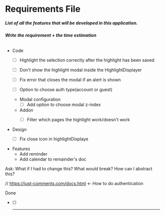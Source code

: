 # Requirements File

##### List of all the features that will be developed in this application.

###### **Write the requirement + the time estimation**


* Code
    * [ ] Highlight the selection correctly after the highlight has been saved
    * [ ] Don't show the highlight modal inside the HighlightDisplayer
    * [ ] Fix error that closes the modal if an alert is shown
    
    * [ ] Option to choose auth type(account or guest)
    
    * Modal configuration
        * [ ] Add option to choose modal z-index
    
    * Addon
        * [ ] Filter which pages the highlight work/doesn't work


* Design
    * [ ] Fix close icon in highlightDisplaye


* Features
    * Add reminder
    * Add calendar to remainder's doc
    
Ask: What if I had to change this? What would break? How can I abstract this?

// https://just-comments.com/docs.html <- How to do authentication 

Done
* [ ] _____ 